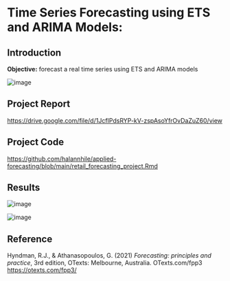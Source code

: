 # Time Series Forecasting using ETS and ARIMA Models: 

## Introduction 

**Objective:** forecast a real time series using ETS and ARIMA models 

![image](https://user-images.githubusercontent.com/55796146/198867067-2869c3c4-0c16-48c4-b03b-374d8af3f070.png)

## Project Report

https://drive.google.com/file/d/1JcfIPdsRYP-kV-zspAsoYfrOvDaZuZ60/view

## Project Code 

https://github.com/halannhile/applied-forecasting/blob/main/retail_forecasting_project.Rmd

## Results

![image](https://user-images.githubusercontent.com/55796146/198867132-ed643fea-1a72-4e0e-9d2c-245780cce1e8.png)

![image](https://user-images.githubusercontent.com/55796146/198867155-b5592b14-d960-4612-9a1e-da1ed80a4a2d.png)


## Reference 

Hyndman, R.J., & Athanasopoulos, G. (2021) *Forecasting: principles and practice*, 3rd edition, OTexts: Melbourne, Australia. OTexts.com/fpp3
https://otexts.com/fpp3/
